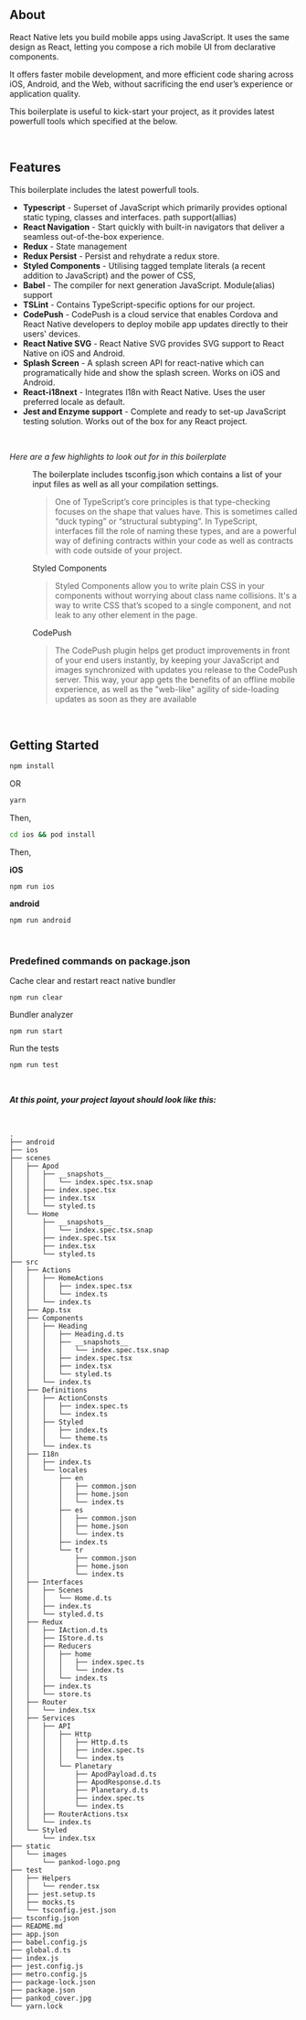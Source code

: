 ## About

React Native lets you build mobile apps using JavaScript. It uses the same design as React, letting you compose a rich mobile UI from declarative components.

It offers faster mobile development, and more efficient code sharing across iOS, Android, and the Web, without sacrificing the end user’s experience or application quality.

This boilerplate is useful to kick-start your project, as it provides latest powerfull tools which specified at the below.

<br/>

## Features


This boilerplate includes the latest powerfull tools.


* **Typescript** - Superset of JavaScript which primarily provides optional static typing, classes and interfaces. path support(allias)
* **React Navigation** - Start quickly with built-in navigators that deliver a seamless out-of-the-box experience.
* **Redux** - State management
* **Redux Persist** - Persist and rehydrate a redux store.
* **Styled Components** - Utilising tagged template literals (a recent addition to JavaScript) and the power of CSS, 
* **Babel** -  The compiler for next generation JavaScript. Module(alias) support 
* **TSLint** - Contains TypeScript-specific options for our project.
* **CodePush** - CodePush is a cloud service that enables Cordova and React Native developers to deploy mobile app updates directly to their users' devices.
* **React Native SVG** - React Native SVG provides SVG support to React Native on iOS and Android.
* **Splash Screen** - A splash screen API for react-native which can programatically hide and show the splash screen. Works on iOS and Android.
* **React-i18next** - Integrates I18n with React Native. Uses the user preferred locale as default. 
* **Jest and Enzyme support** - Complete and ready to set-up JavaScript testing solution. Works out of the box for any React project.


<br/>

*Here are a few highlights to look out for in this boilerplate*

<dl>
  
  <dd>The boilerplate includes tsconfig.json which contains a list of your input files as well as all your compilation settings.<dd>

  >One of TypeScript’s core principles is that type-checking focuses on the shape that values have. This is sometimes called “duck typing” or “structural subtyping”. In TypeScript, interfaces fill the role of naming these types, and are a powerful way of defining contracts within your code as well as contracts with code outside of your project.

 
  <dd>Styled Components <dd>

  >Styled Components allow you to write plain CSS in your components without worrying about class name collisions. It's a way to write CSS that’s scoped to a single component, and not leak to any other element in the page.

  
  <dd>CodePush <dd>

  >The CodePush plugin helps get product improvements in front of your end users instantly, by keeping your JavaScript and images synchronized with updates you release to the CodePush server. This way, your app gets the benefits of an offline mobile experience, as well as the "web-like" agility of side-loading updates as soon as they are available

</dl>

<br/>

## Getting Started


```sh
npm install
```
OR

```sh
yarn
```

Then,

```sh
cd ios && pod install
```

Then,

**iOS**
 ```
 npm run ios
 ```
 
**android**

 ```
 npm run android
 ```
 <br/>

 ### Predefined commands on package.json



Cache clear and restart react native bundler

 ```
 npm run clear
 ```

Bundler analyzer 

 ```
 npm run start
 ```

Run the tests

 ```
 npm run test
 ```

 <br/>

 ***At this point, your project layout should look like this:***
 
 <br/>

```
.
├── android
├── ios
├── scenes
│   ├── Apod
│   │   ├── __snapshots__
│   │   │   └── index.spec.tsx.snap
│   │   ├── index.spec.tsx
│   │   ├── index.tsx
│   │   └── styled.ts
│   └── Home
│       ├── __snapshots__
│       │   └── index.spec.tsx.snap
│       ├── index.spec.tsx
│       ├── index.tsx
│       └── styled.ts
├── src
│   ├── Actions
│   │   ├── HomeActions
│   │   │   ├── index.spec.tsx
│   │   │   └── index.ts
│   │   └── index.ts
│   ├── App.tsx
│   ├── Components
│   │   ├── Heading
│   │   │   ├── Heading.d.ts
│   │   │   ├── __snapshots__
│   │   │   │   └── index.spec.tsx.snap
│   │   │   ├── index.spec.tsx
│   │   │   ├── index.tsx
│   │   │   └── styled.ts
│   │   └── index.ts
│   ├── Definitions
│   │   ├── ActionConsts
│   │   │   ├── index.spec.ts
│   │   │   └── index.ts
│   │   ├── Styled
│   │   │   ├── index.ts
│   │   │   └── theme.ts
│   │   └── index.ts
│   ├── I18n
│   │   ├── index.ts
│   │   └── locales
│   │       ├── en
│   │       │   ├── common.json
│   │       │   ├── home.json
│   │       │   └── index.ts
│   │       ├── es
│   │       │   ├── common.json
│   │       │   ├── home.json
│   │       │   └── index.ts
│   │       ├── index.ts
│   │       └── tr
│   │           ├── common.json
│   │           ├── home.json
│   │           └── index.ts
│   ├── Interfaces
│   │   ├── Scenes
│   │   │   └── Home.d.ts
│   │   ├── index.ts
│   │   └── styled.d.ts
│   ├── Redux
│   │   ├── IAction.d.ts
│   │   ├── IStore.d.ts
│   │   ├── Reducers
│   │   │   ├── home
│   │   │   │   ├── index.spec.ts
│   │   │   │   └── index.ts
│   │   │   └── index.ts
│   │   ├── index.ts
│   │   └── store.ts
│   ├── Router
│   │   └── index.tsx
│   ├── Services
│   │   ├── API
│   │   │   ├── Http
│   │   │   │   ├── Http.d.ts
│   │   │   │   ├── index.spec.ts
│   │   │   │   └── index.ts
│   │   │   └── Planetary
│   │   │       ├── ApodPayload.d.ts
│   │   │       ├── ApodResponse.d.ts
│   │   │       ├── Planetary.d.ts
│   │   │       ├── index.spec.ts
│   │   │       └── index.ts
│   │   ├── RouterActions.tsx
│   │   └── index.ts
│   └── Styled
│       └── index.tsx
├── static
│   └── images
│       └── pankod-logo.png
├── test
│   ├── Helpers
│   │   └── render.tsx
│   ├── jest.setup.ts
│   ├── mocks.ts
│   └── tsconfig.jest.json
├── tsconfig.json
├── README.md
├── app.json
├── babel.config.js
├── global.d.ts
├── index.js
├── jest.config.js
├── metro.config.js
├── package-lock.json
├── package.json
├── pankod_cover.jpg
└── yarn.lock

```
